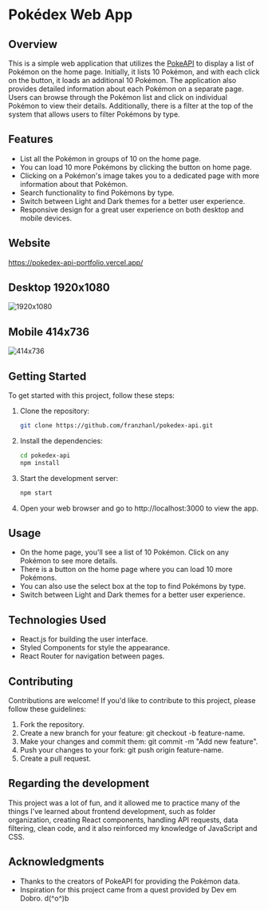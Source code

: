 # Pokédex Web App

## Overview

This is a simple web application that utilizes the [PokeAPI](https://pokeapi.co/) to display a list of Pokémon on the home page. Initially, it lists 10 Pokémon, and with each click on the button, it loads an additional 10 Pokémon. The application also provides detailed information about each Pokémon on a separate page. Users can browse through the Pokémon list and click on individual Pokémon to view their details. Additionally, there is a filter at the top of the system that allows users to filter Pokémons by type.

## Features

- List all the Pokémon in groups of 10 on the home page.
- You can load 10 more Pokémons by clicking the button on home page.
- Clicking on a Pokémon's image takes you to a dedicated page with more information about that Pokémon.
- Search functionality to find Pokémons by type.
- Switch between Light and Dark themes for a better user experience.
- Responsive design for a great user experience on both desktop and mobile devices.

## Website
https://pokedex-api-portfolio.vercel.app/

## Desktop 1920x1080
![1920x1080](src/assets/gifs/desktop.gif)

## Mobile 414x736
![414x736](src/assets/gifs/mobile.gif)

## Getting Started

To get started with this project, follow these steps:

1. Clone the repository:

   ```bash
   git clone https://github.com/franzhanl/pokedex-api.git
2. Install the dependencies:

    ```bash
    cd pokedex-api
    npm install
3. Start the development server:

    ```bash
    npm start
4. Open your web browser and go to http://localhost:3000 to view the app.

## Usage
 - On the home page, you'll see a list of 10 Pokémon. Click on any Pokémon to see more details.
 - There is a button on the home page where you can load 10 more Pokémons.
 - You can also use the select box at the top to find Pokémons by type.
 - Switch between Light and Dark themes for a better user experience.

## Technologies Used
 - React.js for building the user interface.
 - Styled Components for style the appearance.
 - React Router for navigation between pages.

## Contributing
Contributions are welcome! If you'd like to contribute to this project, please follow these guidelines:

1. Fork the repository.
2. Create a new branch for your feature: git checkout -b feature-name.
3. Make your changes and commit them: git commit -m "Add new feature".
4. Push your changes to your fork: git push origin feature-name.
5. Create a pull request.

## Regarding the development
This project was a lot of fun, and it allowed me to practice many of the things I've learned about frontend development, such as folder organization, creating React components, handling API requests, data filtering, clean code, and it also reinforced my knowledge of JavaScript and CSS.

## Acknowledgments
 - Thanks to the creators of PokeAPI for providing the Pokémon data.
 - Inspiration for this project came from a quest provided by Dev em Dobro. d(^o^)b
